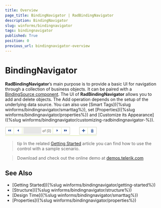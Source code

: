 ```yaml
---
title: Overview
page_title: BindingNavigator | RadBindingNavigator
description: BindingNavigator
slug: winforms/bindingnavigator
tags: bindingnavigator
published: True
position: 0
previous_url: bindingnavigator-overview
---
```


# BindingNavigator

__RadBindingNavigator__’s main purpose is to provide a basic UI for navigation through a collection of business objects. It can be paired with a [BindingSource component](http://msdn.microsoft.com/en-us/library/system.windows.forms.bindingsource%28v=vs.110%29.aspx). The UI of __RadBindingNavigator__ allows you to add and delete objects. The Add operation depends on the setup of the underlying data source. You can also use [Smart Tags]({%slug winforms/bindingnavigator/smarttag%}), set [Properties]({%slug winforms/bindingnavigator/properties%}) and [Customize its Appearance]({%slug winforms/bindingnavigator/customizing-radbindingnavigator-%}).

![bindingnavigator-overview 001](images/bindingnavigator-overview001.png)

>tip In the related [Getting Started](https://docs.telerik.com/devtools/winforms/controls/bindingnavigator/getting-started) article you can find how to use the control with a sample scenario.

> Download and check out the online demo at [demos.telerik.com](https://telerik-winforms-demos.s3.amazonaws.com/TelerikWinFormsExamplesLauncher.exe)

## See Also

 * [Getting Started]({%slug winforms/bindingnavigator/getting-started%})
 * [Structure]({%slug winforms/bindingnavigator/structure%})
 * [Design Time]({%slug winforms/bindingnavigator/smarttag%})
 * [Properties]({%slug winforms/bindingnavigator/properties%})
  
